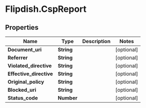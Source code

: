 # Flipdish.CspReport

## Properties
Name | Type | Description | Notes
------------ | ------------- | ------------- | -------------
**Document_uri** | **String** |  | [optional] 
**Referrer** | **String** |  | [optional] 
**Violated_directive** | **String** |  | [optional] 
**Effective_directive** | **String** |  | [optional] 
**Original_policy** | **String** |  | [optional] 
**Blocked_uri** | **String** |  | [optional] 
**Status_code** | **Number** |  | [optional] 


